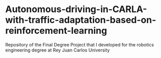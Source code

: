 # Autonomous-driving-in-CARLA-with-traffic-adaptation-based-on-reinforcement-learning
Repository of the Final Degree Project that I developed for the robotics engineering degree at Rey Juan Carlos University
